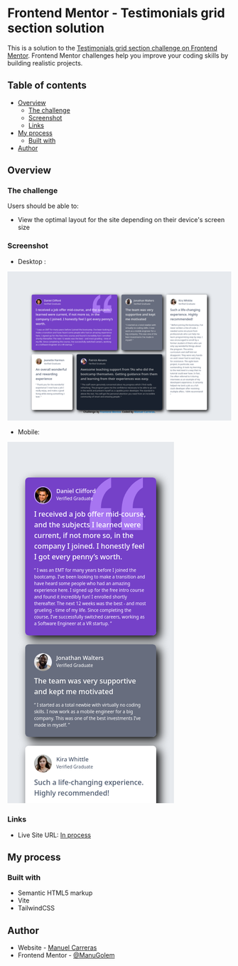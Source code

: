 # Frontend Mentor - Testimonials grid section solution

This is a solution to the [Testimonials grid section challenge on Frontend Mentor](https://www.frontendmentor.io/challenges/testimonials-grid-section-Nnw6J7Un7). Frontend Mentor challenges help you improve your coding skills by building realistic projects.

## Table of contents

- [Overview](#overview)
    - [The challenge](#the-challenge)
    - [Screenshot](#screenshot)
    - [Links](#links)
- [My process](#my-process)
    - [Built with](#built-with)
- [Author](#author)

## Overview

### The challenge

Users should be able to:

- View the optimal layout for the site depending on their device's screen size

### Screenshot

- Desktop :

![Img desktop](/public/images/testimonial-grid-desktop.png)

- Mobile:

![Img desktop](/public/images/testimonial-grid-mobile.png)

### Links

- Live Site URL: [In process]("https://manugolem.github.io/testimonial-grid-section/")

## My process

### Built with

- Semantic HTML5 markup
- Vite
- TailwindCSS

## Author

- Website - [Manuel Carreras](https://manuelcarreras.netlify.app/)
- Frontend Mentor - [@ManuGolem](https://www.frontendmentor.io/profile/ManuGolem)
